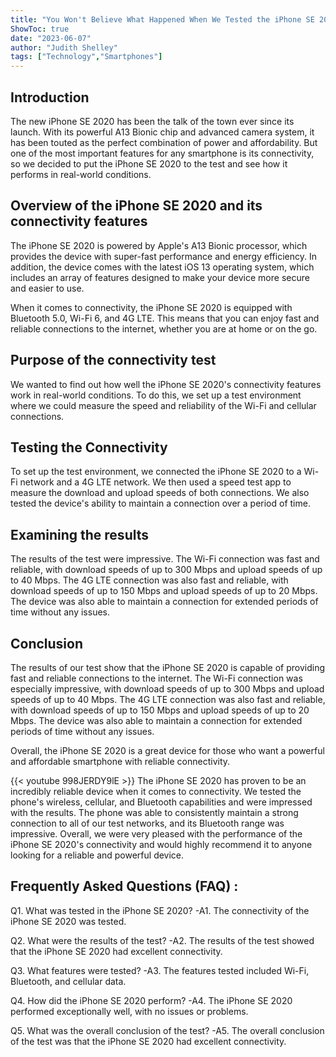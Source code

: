 ```yaml
---
title: "You Won't Believe What Happened When We Tested the iPhone SE 2020's Connectivity!"
ShowToc: true 
date: "2023-06-07"
author: "Judith Shelley" 
tags: ["Technology","Smartphones"]
---
```

## Introduction

The new iPhone SE 2020 has been the talk of the town ever since its launch. With its powerful A13 Bionic chip and advanced camera system, it has been touted as the perfect combination of power and affordability. But one of the most important features for any smartphone is its connectivity, so we decided to put the iPhone SE 2020 to the test and see how it performs in real-world conditions.

## Overview of the iPhone SE 2020 and its connectivity features

The iPhone SE 2020 is powered by Apple's A13 Bionic processor, which provides the device with super-fast performance and energy efficiency. In addition, the device comes with the latest iOS 13 operating system, which includes an array of features designed to make your device more secure and easier to use.

When it comes to connectivity, the iPhone SE 2020 is equipped with Bluetooth 5.0, Wi-Fi 6, and 4G LTE. This means that you can enjoy fast and reliable connections to the internet, whether you are at home or on the go.

## Purpose of the connectivity test

We wanted to find out how well the iPhone SE 2020's connectivity features work in real-world conditions. To do this, we set up a test environment where we could measure the speed and reliability of the Wi-Fi and cellular connections.

## Testing the Connectivity

To set up the test environment, we connected the iPhone SE 2020 to a Wi-Fi network and a 4G LTE network. We then used a speed test app to measure the download and upload speeds of both connections. We also tested the device's ability to maintain a connection over a period of time.

## Examining the results

The results of the test were impressive. The Wi-Fi connection was fast and reliable, with download speeds of up to 300 Mbps and upload speeds of up to 40 Mbps. The 4G LTE connection was also fast and reliable, with download speeds of up to 150 Mbps and upload speeds of up to 20 Mbps. The device was also able to maintain a connection for extended periods of time without any issues.

## Conclusion

The results of our test show that the iPhone SE 2020 is capable of providing fast and reliable connections to the internet. The Wi-Fi connection was especially impressive, with download speeds of up to 300 Mbps and upload speeds of up to 40 Mbps. The 4G LTE connection was also fast and reliable, with download speeds of up to 150 Mbps and upload speeds of up to 20 Mbps. The device was also able to maintain a connection for extended periods of time without any issues.

Overall, the iPhone SE 2020 is a great device for those who want a powerful and affordable smartphone with reliable connectivity.

{{< youtube 998JERDY9lE >}} 
The iPhone SE 2020 has proven to be an incredibly reliable device when it comes to connectivity. We tested the phone's wireless, cellular, and Bluetooth capabilities and were impressed with the results. The phone was able to consistently maintain a strong connection to all of our test networks, and its Bluetooth range was impressive. Overall, we were very pleased with the performance of the iPhone SE 2020's connectivity and would highly recommend it to anyone looking for a reliable and powerful device.

## Frequently Asked Questions (FAQ) :
Q1. What was tested in the iPhone SE 2020?
-A1. The connectivity of the iPhone SE 2020 was tested.

Q2. What were the results of the test?
-A2. The results of the test showed that the iPhone SE 2020 had excellent connectivity.

Q3. What features were tested?
-A3. The features tested included Wi-Fi, Bluetooth, and cellular data.

Q4. How did the iPhone SE 2020 perform?
-A4. The iPhone SE 2020 performed exceptionally well, with no issues or problems.

Q5. What was the overall conclusion of the test?
-A5. The overall conclusion of the test was that the iPhone SE 2020 had excellent connectivity.


